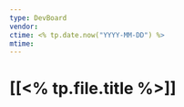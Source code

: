 ```yaml
---
type: DevBoard
vendor:
ctime: <% tp.date.now("YYYY-MM-DD") %> 
mtime:
---
```


# [[<% tp.file.title %>]]

